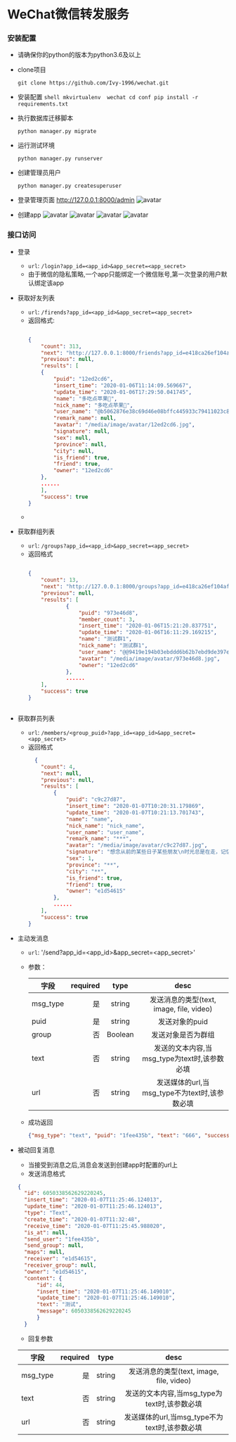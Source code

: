 # WeChat微信转发服务

### 安装配置

*   请确保你的python的版本为python3.6及以上
*   clone项目
    ```shell
    git clone https://github.com/Ivy-1996/wechat.git
    ```
*	安装配置
		```shell
		mkvirtualenv  wechat
		cd conf
		pip install -r requirements.txt
		```
*	执行数据库迁移脚本
	```shell
	python manager.py migrate
	```

*	运行测试环境
	```shell
	python manager.py runserver
	```
*	创建管理员用户
	```shell
	python manager.py createsuperuser
	```

*	登录管理页面
	http://127.0.0.1:8000/admin
	![avatar](./docs/ef68727c565e59dbbee77b512248fe0.png)

*   创建app
    ![avatar](./docs/6d6dde7927ae5c68052d19534dd32cc.png)
    ![avatar](./docs/ec7921aac7cf3f4f798092037c02f02.png)
    ![avatar](./docs/9159e10512ab6781ce22c20e78da1b9.png)
    ![avatar](./docs/6d6dde7927ae5c68052d19534dd32cc.png)

### 接口访问
*   登录
    *   `url`: `/login?app_id=<app_id>&app_secret=<app_secret>`
    *   由于微信的隐私策略,一个app只能绑定一个微信账号,第一次登录的用户默认绑定该app

*   获取好友列表
    *   `url`: `/firends?app_id=<app_id>&app_secret=<app_secret>`
    *   返回格式:
        ```json
        
		{
			"count": 313,
			"next": "http://127.0.0.1:8000/friends?app_id=e418ca26ef104af981b22cbc8eacbb21&app_secret=31b670e4303211ea9b6200e070812cea&page=2",
			"previous": null,
			"results": [
			{
				"puid": "12ed2cd6",
				"insert_time": "2020-01-06T11:14:09.569667",
				"update_time": "2020-01-06T17:29:50.041745",
				"name": "多吃点苹果🍏",
				"nick_name": "多吃点苹果🍏",
				"user_name": "@b5062876e38c69d46e08bffc445933c79411023c8dcaf0a68d7d83a5b253c517",
				"remark_name": null,
				"avatar": "/media/image/avatar/12ed2cd6.jpg",
				"signature": null,
				"sex": null,
				"province": null,
				"city": null,
				"is_friend": true,
				"friend": true,
				"owner": "12ed2cd6"
			},
			......
			],
			"success": true
		}
        ```
	*
*	获取群组列表
	* 	`url`: `/groups?app_id=<app_id>&app_secret=<app_secret>`
	*	返回格式
		```json
  
        {
            "count": 13,
            "next": "http://127.0.0.1:8000/groups?app_id=e418ca26ef104af981b22cbc8eacbb21&app_secret=31b670e4303211ea9b6200e070812cea&page=2",
            "previous": null,
            "results": [
                    {
                        "puid": "973e46d8",
                        "member_count": 3,
                        "insert_time": "2020-01-06T15:21:20.837751",
                        "update_time": "2020-01-06T16:11:29.169215",
                        "name": "测试群1",
                        "nick_name": "测试群1",
                        "user_name": "@@9419e194b03ebddd6b62b7ebd9de397eb764c8e450c1552e4e9f8b27e7f066ec",
                        "avatar": "/media/image/avatar/973e46d8.jpg",
                        "owner": "12ed2cd6"
                    },
                    ......
            ],
            "success": true
        }

    ```

*	获取群员列表
	* `url`: `/members/<group_puid>?app_id=<app_id>&app_secret=<app_secret>`
	*  返回格式
	    ```json
          {
            "count": 4,
            "next": null,
            "previous": null,
            "results": [
                {
                    "puid": "c9c27d87",
                    "insert_time": "2020-01-07T10:20:31.179869",
                    "update_time": "2020-01-07T10:21:13.701743",
                    "name": "name",
                    "nick_name": "nick_name",
                    "user_name": "user_name",
                    "remark_name": "***",
                    "avatar": "/media/image/avatar/c9c27d87.jpg",
                    "signature": "想念从前的某些日子某些朋友\n时光总是在走，记忆似乎也已模糊了",
                    "sex": 1,
                    "province": "**",
                    "city": "**",
                    "is_friend": true,
                    "friend": true,
                    "owner": "e1d54615"
                },
                ......
            ],
            "success": true
        }
        ```
 
 *  主动发消息
    *   `url`: '/send?app_id=<app_id>&app_secret=<app_secret>' 
    *   参数： 
    
        | 字段        | required |  type   | desc|
        | --------   | --------:| :----:  | :----:|
        | msg_type   |     是   |   string |   发送消息的类型(text, image, file, video)  |
        | puid       |     是   |   string |发送对象的puid|
        | group      |     否   |  Boolean  |发送对象是否为群组|
        | text       |     否   |  string  |发送的文本内容,当msg_type为text时,该参数必填 |
        | url        |     否   |  string  |发送媒体的url,当msg_type不为text时,该参数必填 |
    *   成功返回
        ```json
        {"msg_type": "text", "puid": "1fee435b", "text": "666", "success": true}
        ```

*   被动回复消息
    *   当接受到消息之后,消息会发送到创建app时配置的url上
    *   发送消息格式
    ```json
    {
      "id": 6050338562629220245,
      "insert_time": "2020-01-07T11:25:46.124013",
      "update_time": "2020-01-07T11:25:46.124013",
      "type": "Text", 
      "create_time": "2020-01-07T11:32:48",
      "receive_time": "2020-01-07T11:25:45.988020",
      "is_at": null, 
      "send_user": "1fee435b",
      "send_group": null,
      "maps": null,
      "receiver": "e1d54615",
      "receiver_group": null,
      "owner": "e1d54615",
      "content": {
          "id": 44,
          "insert_time": "2020-01-07T11:25:46.149010",
          "update_time": "2020-01-07T11:25:46.149010", 
          "text": "测试",
          "message": 6050338562629220245
          }
      }
    ```
    *   回复参数
    
    | 字段        | required |  type   | desc|
    | --------   | --------:| :----:  | :----:|
    | msg_type   |     是   |   string |   发送消息的类型(text, image, file, video)  |
    | text       |     否   |  string  |发送的文本内容,当msg_type为text时,该参数必填 |
    | url        |     否   |  string  |发送媒体的url,当msg_type不为text时,该参数必填 |